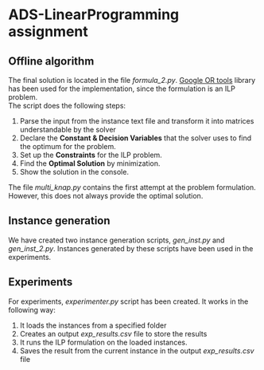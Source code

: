 # ADS-LinearProgramming assignment

## Offline algorithm
The final solution is located in the file *formula_2.py*. [Google OR tools](https://developers.google.com/optimization/introduction/overview) library has been used for the implementation,
since the formulation is an ILP problem.\
The script does the following steps:
1. Parse the input from the instance text file and transform it into matrices understandable by the solver
2. Declare the **Constant & Decision Variables** that the solver uses to find the optimum for the problem.
3. Set up the **Constraints** for the ILP problem.
4. Find the **Optimal Solution** by minimization.
5. Show the solution in the console.

The file *multi_knap.py* contains the first attempt at the problem formulation. However, this does not always provide the optimal solution.

## Instance generation
We have created two instance generation scripts, *gen_inst.py* and *gen_inst_2.py*. Instances generated by these scripts have been used in the experiments.

## Experiments
For experiments, *experimenter.py* script has been created. It works in the following way:
1. It loads the instances from a specified folder
2. Creates an output *exp_results.csv* file to store the results
3. It runs the ILP formulation on the loaded instances.
4. Saves the result from the current instance in the output *exp_results.csv* file



